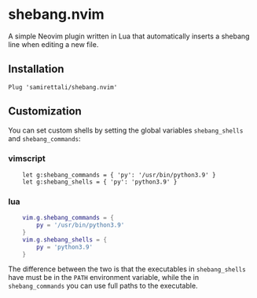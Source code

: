 # shebang.nvim

A simple Neovim plugin written in Lua that automatically inserts a shebang line
when editing a new file.

## Installation

```VimL
Plug 'samirettali/shebang.nvim'
```

## Customization

You can set custom shells by setting the global variables `shebang_shells` and
`shebang_commands`:

### vimscript
```VimL
    let g:shebang_commands = { 'py': '/usr/bin/python3.9' }
    let g:shebang_shells = { 'py': 'python3.9' }
```

### lua
```lua
    vim.g.shebang_commands = {
        py = '/usr/bin/python3.9'
    }
    vim.g.shebang_shells = {
        py = 'python3.9'
    }
```

The difference between the two is that the executables in `shebang_shells` have
must be in the `PATH` environment variable, while the in `shebang_commands` you
can use full paths to the executable.
